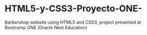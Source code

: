 # HTML5-y-CSS3-Proyecto-ONE-
Barbershop website using HTML5 and CSS3, project presented at Bootcamp ONE (Oracle Next Education)
